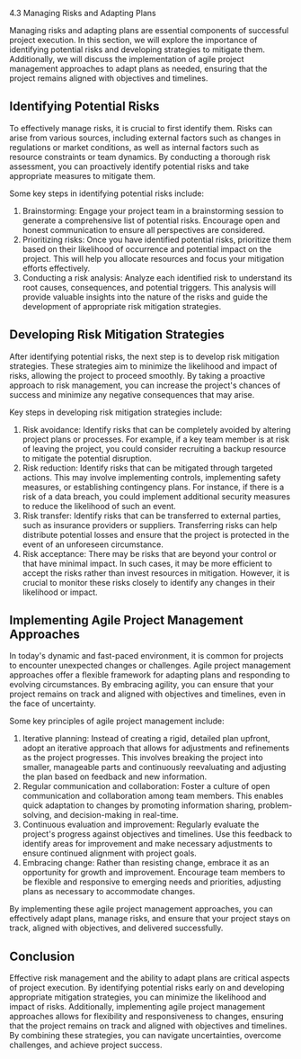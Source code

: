 4.3 Managing Risks and Adapting Plans

Managing risks and adapting plans are essential components of successful project execution. In this section, we will explore the importance of identifying potential risks and developing strategies to mitigate them. Additionally, we will discuss the implementation of agile project management approaches to adapt plans as needed, ensuring that the project remains aligned with objectives and timelines.

Identifying Potential Risks
---------------------------
To effectively manage risks, it is crucial to first identify them. Risks can arise from various sources, including external factors such as changes in regulations or market conditions, as well as internal factors such as resource constraints or team dynamics. By conducting a thorough risk assessment, you can proactively identify potential risks and take appropriate measures to mitigate them.

Some key steps in identifying potential risks include:

1. Brainstorming: Engage your project team in a brainstorming session to generate a comprehensive list of potential risks. Encourage open and honest communication to ensure all perspectives are considered.
2. Prioritizing risks: Once you have identified potential risks, prioritize them based on their likelihood of occurrence and potential impact on the project. This will help you allocate resources and focus your mitigation efforts effectively.
3. Conducting a risk analysis: Analyze each identified risk to understand its root causes, consequences, and potential triggers. This analysis will provide valuable insights into the nature of the risks and guide the development of appropriate risk mitigation strategies.

Developing Risk Mitigation Strategies
-------------------------------------
After identifying potential risks, the next step is to develop risk mitigation strategies. These strategies aim to minimize the likelihood and impact of risks, allowing the project to proceed smoothly. By taking a proactive approach to risk management, you can increase the project's chances of success and minimize any negative consequences that may arise.

Key steps in developing risk mitigation strategies include:

1. Risk avoidance: Identify risks that can be completely avoided by altering project plans or processes. For example, if a key team member is at risk of leaving the project, you could consider recruiting a backup resource to mitigate the potential disruption.
2. Risk reduction: Identify risks that can be mitigated through targeted actions. This may involve implementing controls, implementing safety measures, or establishing contingency plans. For instance, if there is a risk of a data breach, you could implement additional security measures to reduce the likelihood of such an event.
3. Risk transfer: Identify risks that can be transferred to external parties, such as insurance providers or suppliers. Transferring risks can help distribute potential losses and ensure that the project is protected in the event of an unforeseen circumstance.
4. Risk acceptance: There may be risks that are beyond your control or that have minimal impact. In such cases, it may be more efficient to accept the risks rather than invest resources in mitigation. However, it is crucial to monitor these risks closely to identify any changes in their likelihood or impact.

Implementing Agile Project Management Approaches
------------------------------------------------
In today's dynamic and fast-paced environment, it is common for projects to encounter unexpected changes or challenges. Agile project management approaches offer a flexible framework for adapting plans and responding to evolving circumstances. By embracing agility, you can ensure that your project remains on track and aligned with objectives and timelines, even in the face of uncertainty.

Some key principles of agile project management include:

1. Iterative planning: Instead of creating a rigid, detailed plan upfront, adopt an iterative approach that allows for adjustments and refinements as the project progresses. This involves breaking the project into smaller, manageable parts and continuously reevaluating and adjusting the plan based on feedback and new information.
2. Regular communication and collaboration: Foster a culture of open communication and collaboration among team members. This enables quick adaptation to changes by promoting information sharing, problem-solving, and decision-making in real-time.
3. Continuous evaluation and improvement: Regularly evaluate the project's progress against objectives and timelines. Use this feedback to identify areas for improvement and make necessary adjustments to ensure continued alignment with project goals.
4. Embracing change: Rather than resisting change, embrace it as an opportunity for growth and improvement. Encourage team members to be flexible and responsive to emerging needs and priorities, adjusting plans as necessary to accommodate changes.

By implementing these agile project management approaches, you can effectively adapt plans, manage risks, and ensure that your project stays on track, aligned with objectives, and delivered successfully.

Conclusion
-----------
Effective risk management and the ability to adapt plans are critical aspects of project execution. By identifying potential risks early on and developing appropriate mitigation strategies, you can minimize the likelihood and impact of risks. Additionally, implementing agile project management approaches allows for flexibility and responsiveness to changes, ensuring that the project remains on track and aligned with objectives and timelines. By combining these strategies, you can navigate uncertainties, overcome challenges, and achieve project success.